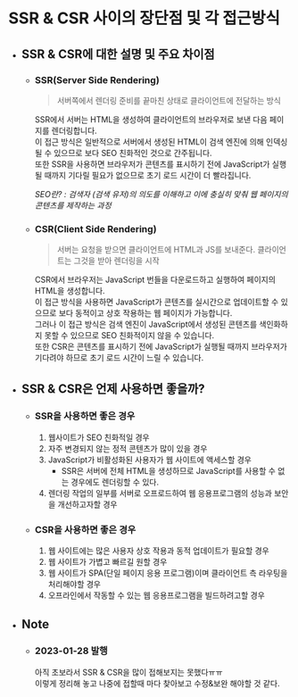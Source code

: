 # **SSR & CSR 사이의 장단점 및 각 접근방식**

- ## SSR & CSR에 대한 설명 및 주요 차이점

    - ### SSR(Server Side Rendering)
        > 서버쪽에서 렌더링 준비를 끝마친 상태로 클라이언트에 전달하는 방식


        SSR에서 서버는 HTML을 생성하여 클라이언트의 브라우저로 보낸 다음 페이지를 렌더링합니다.  
        이 접근 방식은 일반적으로 서버에서 생성된 HTML이 검색 엔진에 의해 인덱싱될 수 있으므로 보다 SEO 친화적인 것으로 간주됩니다.  
        또한 SSR을 사용하면 브라우저가 콘텐츠를 표시하기 전에 JavaScript가 실행될 때까지 기다릴 필요가 없으므로 초기 로드 시간이 더 빨라집니다.


         _SEO란? : 검색자 (검색 유저)의 의도를 이해하고 이에 충실히 맞춰 웹 페이지의 콘텐츠를 제작하는 과정_

    - ### CSR(Client Side Rendering)

        > 서버는 요청을 받으면 클라이언트에 HTML과 JS를 보내준다. 클라이언트는 그것을 받아 렌더링을 시작

        CSR에서 브라우저는 JavaScript 번들을 다운로드하고 실행하여 페이지의 HTML을 생성합니다.  
        이 접근 방식을 사용하면 JavaScript가 콘텐츠를 실시간으로 업데이트할 수 있으므로 보다 동적이고 상호 작용하는 웹 페이지가 가능합니다.  
        그러나 이 접근 방식은 검색 엔진이 JavaScript에서 생성된 콘텐츠를 색인화하지 못할 수 있으므로 SEO 친화적이지 않을 수 있습니다.  
        또한 CSR은 콘텐츠를 표시하기 전에 JavaScript가 실행될 때까지 브라우저가 기다려야 하므로 초기 로드 시간이 느릴 수 있습니다.

- ## SSR & CSR은 언제 사용하면 좋을까?

    - ### SSR을 사용하면 좋은 경우

        1. 웹사이트가 SEO 친화적일 경우 
        2. 자주 변경되지 않는 정적 콘텐츠가 많이 있을 경우
        3. JavaScript가 비활성화된 사용자가 웹 사이트에 액세스할 경우
            - SSR은 서버에 전체 HTML을 생성하므로 JavaScript를 사용할 수 없는 경우에도 렌더링할 수 있다.
        4. 렌더링 작업의 일부를 서버로 오프로드하여 웹 응용프로그램의 성능과 보안을 개선하고자할 경우

    - ### CSR을 사용하면 좋은 경우

        1. 웹 사이트에는 많은 사용자 상호 작용과 동적 업데이트가 필요할 경우
        2. 웹 사이트가 가볍고 빠르길 원할 경우
        3. 웹 사이트가 SPA(단일 페이지 응용 프로그램)이며 클라이언트 측 라우팅을 처리해야할 경우
        4. 오프라인에서 작동할 수 있는 웹 응용프로그램을 빌드하려고할 경우

- ## Note

    - ### 2023-01-28 발행  
        아직 초보라서 SSR & CSR을 많이 접해보지는 못했다ㅠㅠ  
        이렇게 정리해 놓고 나중에 접할때 마다 찾아보고 수정&보완 해야할 것 같다.
